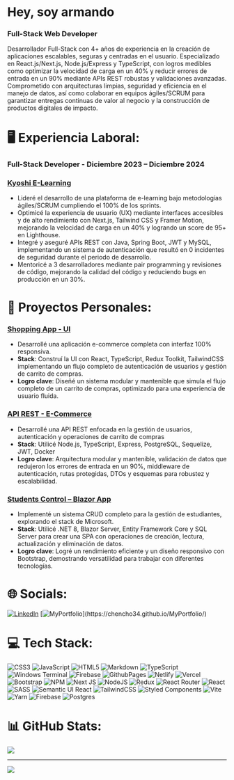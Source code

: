 # Hey, soy armando
### Full-Stack Web Developer

Desarrollador Full-Stack con 4+ años de experiencia en la creación de aplicaciones escalables, seguras y centradas en el usuario. Especializado en React.js/Next.js, Node.js/Express y TypeScript, con logros medibles como optimizar la velocidad de carga en un 40% y reducir errores de entrada en un 90% mediante APIs REST robustas y validaciones avanzadas. Comprometido con arquitecturas limpias, seguridad y eficiencia en el manejo de datos, así como colaborar en equipos ágiles/SCRUM para garantizar entregas continuas de valor al negocio y la construcción de productos digitales de impacto.

# 🖥️ Experiencia Laboral:

### Full-Stack Developer - Diciembre 2023 – Diciembre 2024
### [Kyoshi E-Learning](https://www.kyoshi.com.mx/)
*	Lideré el desarrollo de una plataforma de e-learning bajo metodologías ágiles/SCRUM cumpliendo el 100% de los sprints.
*	Optimicé la experiencia de usuario (UX) mediante interfaces accesibles y de alto rendimiento con Next.js, Tailwind CSS y Framer Motion, mejorando la velocidad de carga en un 40% y logrando un score de 95+ en Lighthouse.
*	Integré y aseguré APIs REST con Java, Spring Boot, JWT y MySQL, implementando un sistema de autenticación que resultó en 0 incidentes de seguridad durante el periodo de desarrollo.
*	Mentoricé a 3 desarrolladores mediante pair programming y revisiones de código, mejorando la calidad del código y reduciendo bugs en producción en un 30%.


# 📖 Proyectos Personales:

### [Shopping App - UI](https://cart-shopping-app.netlify.app/) 
* Desarrollé una aplicación e-commerce completa con interfaz 100% responsiva. 
* **Stack**: Construí la UI con React, TypeScript, Redux Toolkit, TailwindCSS implementando un flujo completo de autenticación de usuarios y gestión de carrito de compras.
* **Logro clave**: Diseñé un sistema modular y mantenible que simula el flujo completo de un carrito de compras, optimizado para una experiencia de usuario fluida.

### [API REST - E-Commerce](https://github.com/Chencho34/shopping-cart-backend) 
* Desarrollé una API REST enfocada en la gestión de usuarios, autenticación y operaciones de carrito de compras
* **Stack**: Utilicé Node.js, TypeScript, Express, PostgreSQL, Sequelize, JWT, Docker
* **Logro clave**: Arquitectura modular y mantenible, validación de datos que redujeron los errores de entrada en un 90%, middleware de autenticación, rutas protegidas, DTOs y esquemas para robustez y escalabilidad.

### [Students Control – Blazor App](https://github.com/Chencho34/PruebaCRUD) 
* Implementé un sistema CRUD completo para la gestión de estudiantes, explorando el stack de Microsoft.
* **Stack**: Utilicé .NET 8, Blazor Server, Entity Framework Core y SQL Server para crear una SPA con operaciones de creación, lectura, actualización y eliminación de datos.
*	**Logro clave**: Logré un rendimiento eficiente y un diseño responsivo con Bootstrap, demostrando versatilidad para trabajar con diferentes tecnologías.

# 🌐 Socials:
[![LinkedIn](https://img.shields.io/badge/LinkedIn-%230077B5.svg?logo=linkedin&logoColor=white)](https://linkedin.com/in/armando-cr) 
[![MyPortfolio](https://img.shields.io/badge/MyPortfolio-%234D4D4D.svg?)](https://chencho34.github.io/MyPortfolio/) 

# 💻 Tech Stack:
![CSS3](https://img.shields.io/badge/css3-%231572B6.svg?style=flat&logo=css3&logoColor=white) ![JavaScript](https://img.shields.io/badge/javascript-%23323330.svg?style=flat&logo=javascript&logoColor=%23F7DF1E) ![HTML5](https://img.shields.io/badge/html5-%23E34F26.svg?style=flat&logo=html5&logoColor=white) ![Markdown](https://img.shields.io/badge/markdown-%23000000.svg?style=flat&logo=markdown&logoColor=white) ![TypeScript](https://img.shields.io/badge/typescript-%23007ACC.svg?style=flat&logo=typescript&logoColor=white) ![Windows Terminal](https://img.shields.io/badge/Windows%20Terminal-%234D4D4D.svg?style=flat&logo=windows-terminal&logoColor=white) ![Firebase](https://img.shields.io/badge/firebase-%23039BE5.svg?style=flat&logo=firebase) ![GithubPages](https://img.shields.io/badge/github%20pages-121013?style=flat&logo=github&logoColor=white) ![Netlify](https://img.shields.io/badge/netlify-%23000000.svg?style=flat&logo=netlify&logoColor=#00C7B7) ![Vercel](https://img.shields.io/badge/vercel-%23000000.svg?style=flat&logo=vercel&logoColor=white) ![Bootstrap](https://img.shields.io/badge/bootstrap-%238511FA.svg?style=flat&logo=bootstrap&logoColor=white) ![NPM](https://img.shields.io/badge/NPM-%23CB3837.svg?style=flat&logo=npm&logoColor=white) ![Next JS](https://img.shields.io/badge/Next-black?style=flat&logo=next.js&logoColor=white) ![NodeJS](https://img.shields.io/badge/node.js-6DA55F?style=flat&logo=node.js&logoColor=white) ![Redux](https://img.shields.io/badge/redux-%23593d88.svg?style=flat&logo=redux&logoColor=white) ![React Router](https://img.shields.io/badge/React_Router-CA4245?style=flat&logo=react-router&logoColor=white) ![React](https://img.shields.io/badge/react-%2320232a.svg?style=flat&logo=react&logoColor=%2361DAFB) ![SASS](https://img.shields.io/badge/SASS-hotpink.svg?style=flat&logo=SASS&logoColor=white) ![Semantic UI React](https://img.shields.io/badge/Semantic%20UI%20React-%2335BDB2.svg?style=flat&logo=SemanticUIReact&logoColor=white) ![TailwindCSS](https://img.shields.io/badge/tailwindcss-%2338B2AC.svg?style=flat&logo=tailwind-css&logoColor=white) ![Styled Components](https://img.shields.io/badge/styled--components-DB7093?style=flat&logo=styled-components&logoColor=white) ![Vite](https://img.shields.io/badge/vite-%23646CFF.svg?style=flat&logo=vite&logoColor=white) ![Yarn](https://img.shields.io/badge/yarn-%232C8EBB.svg?style=flat&logo=yarn&logoColor=white) ![Firebase](https://img.shields.io/badge/Firebase-039BE5?style=flat&logo=Firebase&logoColor=white) ![Postgres](https://img.shields.io/badge/postgres-%23316192.svg?style=flat&logo=postgresql&logoColor=white)
# 📊 GitHub Stats:
![](https://github-readme-stats.vercel.app/api/top-langs/?username=Chencho34&theme=tokyonight&hide_border=false&include_all_commits=false&count_private=false&layout=compact)

---
[![](https://visitcount.itsvg.in/api?id=Chencho34&icon=5&color=0)](https://visitcount.itsvg.in)

<!-- Proudly created with GPRM ( https://gprm.itsvg.in ) -->
